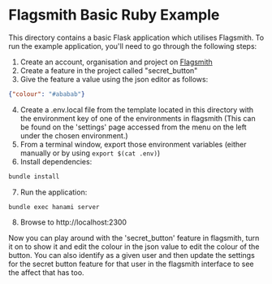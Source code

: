 # Flagsmith Basic Ruby Example

This directory contains a basic Flask application which utilises Flagsmith. To run the example application, you'll 
need to go through the following steps:

1. Create an account, organisation and project on [Flagsmith](https://flagsmith.com)
2. Create a feature in the project called "secret_button"
3. Give the feature a value using the json editor as follows: 

```json
{"colour": "#ababab"}
```

4. Create a .env.local file from the template located in this directory with the environment key of one of the environments 
in flagsmith (This can be found on the 'settings' page accessed from the menu on the left under the chosen environment.)
5. From a terminal window, export those environment variables (either manually or by using `export $(cat .env)`)
6. Install dependencies:
```bash
bundle install
```
7. Run the application:
```
bundle exec hanami server
```
8. Browse to http://localhost:2300

Now you can play around with the 'secret_button' feature in flagsmith, turn it on to show it and edit the colour in the
json value to edit the colour of the button. You can also identify as a given user and then update the settings for the
secret button feature for that user in the flagsmith interface to see the affect that has too. 
